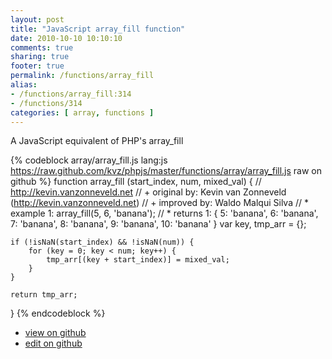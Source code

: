 ```yaml
---
layout: post
title: "JavaScript array_fill function"
date: 2010-10-10 10:10:10
comments: true
sharing: true
footer: true
permalink: /functions/array_fill
alias:
- /functions/array_fill:314
- /functions/314
categories: [ array, functions ]
---
```

A JavaScript equivalent of PHP's array_fill
<!-- more -->
{% codeblock array/array_fill.js lang:js https://raw.github.com/kvz/phpjs/master/functions/array/array_fill.js raw on github %}
function array_fill (start_index, num, mixed_val) {
    // http://kevin.vanzonneveld.net
    // +   original by: Kevin van Zonneveld (http://kevin.vanzonneveld.net)
    // +   improved by: Waldo Malqui Silva
    // *     example 1: array_fill(5, 6, 'banana');
    // *     returns 1: { 5: 'banana', 6: 'banana', 7: 'banana', 8: 'banana', 9: 'banana', 10: 'banana' }
    var key, tmp_arr = {};

    if (!isNaN(start_index) && !isNaN(num)) {
        for (key = 0; key < num; key++) {
            tmp_arr[(key + start_index)] = mixed_val;
        }
    }

    return tmp_arr;
}
{% endcodeblock %}
<ul>
 <li><a href="https://github.com/kvz/phpjs/blob/master/functions/array/array_fill.js">view on github</a></li>
 <li><a href="https://github.com/kvz/phpjs/edit/master/functions/array/array_fill.js">edit on github</a></li>
</ul>
